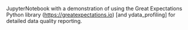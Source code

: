 JupyterNotebook with a demonstration of using the Great Expectations Python library (https://greatexpectations.io) [and ydata_profiling] for detailed data quality reporting.
